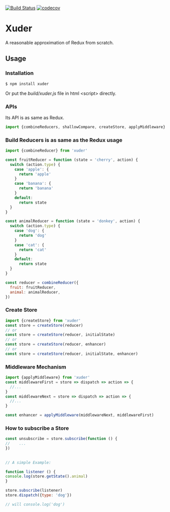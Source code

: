 [![Build Status](https://travis-ci.org/chenzhihao/Xuder.svg?branch=master)](https://travis-ci.org/chenzhihao/Xuder)
[![codecov](https://codecov.io/gh/chenzhihao/Xuder/branch/master/graph/badge.svg)](https://codecov.io/gh/chenzhihao/Xuder)

# Xuder
A reasonable approximation of Redux from scratch.

## Usage

### Installation
```
$ npm install xuder
```
Or put the <i>build/xuder.js</i> file in html \<script> directly.


### APIs
Its API is as same as Redux.
```javascript
import {combineReducers, shallowCompare, createStore, applyMiddleware} from 'xuder'
```

### Build Reducers is as same as the Redux usage
```javascript
import {combineReducer} from 'xuder'

const fruitReducer = function (state = 'cherry', action) {
  switch (action.type) {
    case 'apple': {
      return 'apple'
    }
    case 'banana': {
      return 'banana'
    }
    default:
      return state
  }
}

const animalReducer = function (state = 'donkey', action) {
  switch (action.type) {
    case 'dog': {
      return 'dog'
    }
    case 'cat': {
      return 'cat'
    }
    default:
      return state
  }
}

const reducer = combineReducer({
  fruit: fruitReducer,
  animal: animalReducer,
})
```

### Create Store
```javascript
import {createStore} from 'xuder'
const store = createStore(reducer)
// or
const store = createStore(reducer, initialState)
// or
const store = createStore(reducer, enhancer)
// or
const store = createStore(reducer, initialState, enhancer)

```

### Middleware Mechanism
```javascript
import {applyMiddleware} from 'xuder'
const middlewareFirst = store => dispatch => action => {
  //...
}
const middlewareNext = store => dispatch => action => {
  //...
}

const enhancer = applyMiddleware(middlewareNext, middlewareFirst)
```


### How to subscribe a Store

```javascript
const unsubscribe = store.subscribe(function () {
//    ...
})
  
  
// A simple Example:

function listener () {
console.log(store.getState().animal)
}

store.subscribe(listener)
store.dispatch({type: 'dog'})

// will console.log('dog')
```